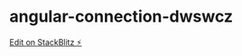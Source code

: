 # angular-connection-dwswcz

[Edit on StackBlitz ⚡️](https://stackblitz.com/edit/angular-connection-dwswcz)